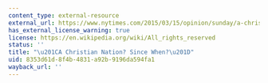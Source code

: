 ```yaml
---
content_type: external-resource
external_url: https://www.nytimes.com/2015/03/15/opinion/sunday/a-christian-nation-since-when.html
has_external_license_warning: true
license: https://en.wikipedia.org/wiki/All_rights_reserved
status: ''
title: "\u201CA Christian Nation? Since When?\u201D"
uid: 8353d61d-8f4b-4831-a92b-9196da594fa1
wayback_url: ''
---
```

